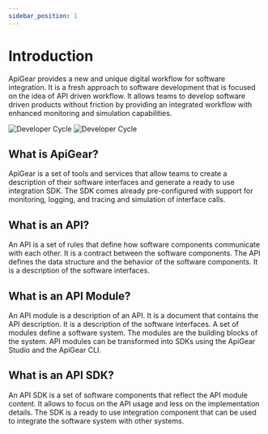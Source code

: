 ```yaml
---
sidebar_position: 1
---
```


# Introduction

ApiGear provides a new and unique digital workflow for software integration. It is a fresh approach to software development that is focused on the idea of API driven workflow. It allows teams to develop software driven products without friction by providing an integrated workflow with enhanced monitoring and simulation capabilities.

![Developer Cycle](/img/devcycle_light.svg#light)
![Developer Cycle](/img/devcycle_dark.svg#dark)

## What is ApiGear?

ApiGear is a set of tools and services that allow teams to create a description of their software interfaces and generate a ready to use integration SDK. The SDK comes already pre-configured with support for monitoring, logging, and tracing and simulation of interface calls.

## What is an API?

An API is a set of rules that define how software components communicate with each other. It is a contract between the software components. The API defines the data structure and the behavior of the software components. It is a description of the software interfaces.

## What is an API Module?

An API module is a description of an API. It is a document that contains the API description. It is a description of the software interfaces. A set of modules define a software system. The modules are the building blocks of the system. API modules can be transformed into SDKs using the ApiGear Studio and the ApiGear CLI.

## What is an API SDK?

An API SDK is a set of software components that reflect the API module content. It allows to focus on the API usage and less on the implementation details. The SDK is a ready to use integration component that can be used to integrate the software system with other systems.



